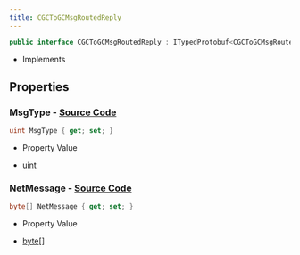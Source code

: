 ```yaml
---
title: CGCToGCMsgRoutedReply
---
```


```csharp
public interface CGCToGCMsgRoutedReply : ITypedProtobuf<CGCToGCMsgRoutedReply>, INativeHandle
```

- Implements

## Properties

### **MsgType** - [Source Code](https://github.com/swiftly-solution/swiftlys2/blob/main/managed/src/SwiftlyS2.Generated/Protobufs/Interfaces/CGCToGCMsgRoutedReply.cs#L13)

```csharp
uint MsgType { get; set; }
```

- Property Value

- [uint](https://learn.microsoft.com/dotnet/api/system.uint32)

### **NetMessage** - [Source Code](https://github.com/swiftly-solution/swiftlys2/blob/main/managed/src/SwiftlyS2.Generated/Protobufs/Interfaces/CGCToGCMsgRoutedReply.cs#L16)

```csharp
byte[] NetMessage { get; set; }
```

- Property Value

- [byte](https://learn.microsoft.com/dotnet/api/system.byte)[]

